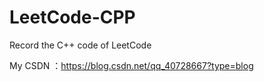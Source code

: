 # LeetCode-CPP
Record the C++ code of LeetCode

My CSDN ：https://blog.csdn.net/qq_40728667?type=blog

